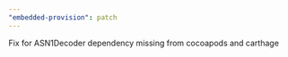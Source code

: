 ```yaml
---
"embedded-provision": patch
---
```


Fix for ASN1Decoder dependency missing from cocoapods and carthage
